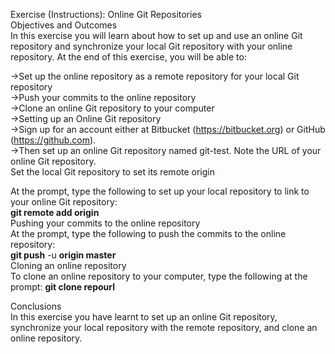 Exercise (Instructions): Online Git Repositories                                                                                         
Objectives and Outcomes                                                                                                                  
In this exercise you will learn about how to set up and use an online Git repository and
synchronize your local Git repository with your online repository. At the end of this exercise, you will be able to:                        

->Set up the online repository as a remote repository for your local Git repository                                                     
->Push your commits to the online repository                                                                                             
->Clone an online Git repository to your computer                                                                                       
->Setting up an Online Git repository                                                                                                   
->Sign up for an account either at Bitbucket (https://bitbucket.org) or GitHub (https://github.com).                                     
->Then set up an online Git repository named git-test. Note the URL of your online Git repository.                                       
Set the local Git repository to set its remote origin                                                                                    

At the prompt, type the following to set up your local repository to link to your online Git repository:                                 
**git remote add origin** <repository url>                                                                                               
Pushing your commits to the online repository                                                                                           
At the prompt, type the following to push the commits to the online repository:                                                         
**git push** -u **origin master**                                                                                                       
Cloning an online repository                                                                                                             
To clone an online repository to your computer, type the following at the prompt: **git clone repourl**                                                   
                                                                                                           
Conclusions                                                                                                                             
In this exercise you have learnt to set up an online Git repository, synchronize your local repository with the remote repository, and clone an online repository.

